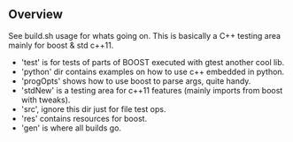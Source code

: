 Overview
--------
See build.sh usage for whats going on. This is basically a C++ testing area mainly
for boost & std c++11.

* 'test' is for tests of parts of BOOST executed with gtest another cool lib.
* 'python' dir contains examples on how to use c++ embedded in python.
* 'progOpts' shows how to use boost to parse args, quite handy.
* 'stdNew' is a testing area for c++11 features (mainly imports from boost with tweaks).
* 'src', ignore this dir just for file test ops.
* 'res' contains resources for boost.
* 'gen' is where all builds go.

